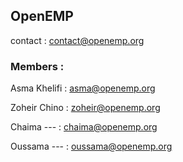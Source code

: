 ## OpenEMP

contact : contact@openemp.org


### Members : 

Asma Khelifi : asma@openemp.org

Zoheir Chino : zoheir@openemp.org

Chaima --- : chaima@openemp.org

Oussama --- : oussama@openemp.org
